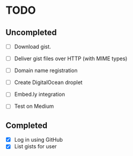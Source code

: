 TODO
====

## Uncompleted

- [ ] Download gist.
- [ ] Deliver gist files over HTTP (with MIME types)
- [ ] Domain name registration
- [ ] Create DigitalOcean droplet
- [ ] Embed.ly integration
- [ ] Test on Medium


## Completed

- [x] Log in using GitHub
- [X] List gists for user
